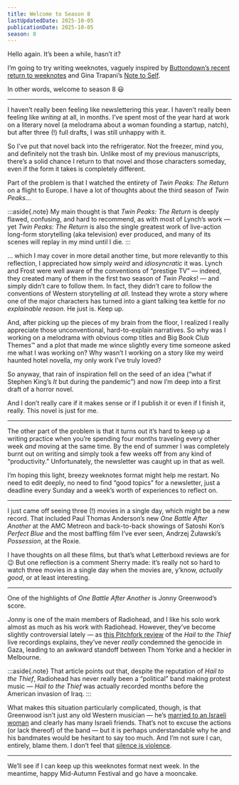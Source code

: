 ```yaml
---
title: Welcome to Season 8
lastUpdatedDate: 2025-10-05
publicationDate: 2025-10-05
season: 8
---
```


Hello again. It’s been a while, hasn’t it?

I’m going to try writing weeknotes, vaguely inspired by [Buttondown’s recent return to weeknotes](https://weeknotes.buttondown.email/archive/) and Gina Trapani’s [Note to Self](https://notetoself.studio/about/).

In other words, welcome to season 8 😃

---

I haven’t really been feeling like newslettering this year. I haven’t really been feeling like _writing_ at all, in months. I’ve spent most of the year hard at work on a literary novel (a melodrama about a woman founding a startup, natch), but after three (!) full drafts, I was still unhappy with it.

So I’ve put that novel back into the refrigerator. Not the freezer, mind you, and definitely not the trash bin. Unlike most of my previous manuscripts, there’s a solid chance I return to that novel and those characters someday, even if the form it takes is completely different.

Part of the problem is that I watched the entirety of _Twin Peaks: The Return_ on a flight to Europe. I have a lot of thoughts about the third season of _Twin Peaks_...

:::aside{.note}
My main thought is that _Twin Peaks: The Return_ is deeply flawed, confusing, and hard to recommend, as with most of Lynch’s work — yet _Twin Peaks: The Return_ is also the single greatest work of live-action long-form storytelling (aka television) ever produced, and many of its scenes will replay in my mind until I die.
:::

... which I may cover in more detail another time, but more relevantly to this reflection, I appreciated how simply _weird_ and _idiosyncratic_ it was. Lynch and Frost were well aware of the conventions of “prestige TV” — indeed, they created many of them in the first two season of _Twin Peaks_! — and simply didn’t care to follow them. In fact, they didn’t care to follow the conventions of Western storytelling _at all_. Instead they wrote a story where one of the major characters has turned into a giant talking tea kettle for _no explainable reason_. He just is. Keep up.

And, after picking up the pieces of my brain from the floor, I realized I really appreciate those unconventional, hard-to-explain narratives. So why was I working on a melodrama with obvious comp titles and Big Book Club Themes™️ and a plot that made me wince slightly every time someone asked me what I was working on? Why wasn’t I working on a story like my weird haunted hotel novella, my only work I’ve truly loved?

So anyway, that rain of inspiration fell on the seed of an idea (“what if Stephen King’s _It_ but during the pandemic”) and now I’m deep into a first draft of a horror novel.

And I don’t really care if it makes sense or if I publish it or even if I finish it, really. This novel is just for me.

---

The other part of the problem is that it turns out it’s hard to keep up a writing practice when you’re spending four months traveling every other week _and_ moving at the same time. By the end of summer I was completely burnt out on writing and simply took a few weeks off from any kind of “productivity.” Unfortunately, the newsletter was caught up in that as well.

I’m hoping this light, breezy weeknotes format might help me restart. No need to edit deeply, no need to find “good topics” for a newsletter, just a deadline every Sunday and a week’s worth of experiences to reflect on.

---

I just came off seeing three (!) movies in a single day, which might be a new record. That included Paul Thomas Anderson’s new _One Battle After Another_ at the AMC Metreon and back-to-back showings of Satoshi Kon’s _Perfect Blue_ and the most baffling film I’ve ever seen, Andrzej Żuławski’s _Possession_, at the Roxie.

I have thoughts on all these films, but that’s what Letterboxd reviews are for 😉 But one reflection is a comment Sherry made: it’s really not so hard to watch three movies in a single day when the movies are, y’know, _actually good_, or at least interesting.

---

One of the highlights of _One Battle After Another_ is Jonny Greenwood’s score.

Jonny is one of the main members of Radiohead, and I like his solo work almost as much as his work with Radiohead. However, they’ve become slightly controversial lately — as [this Pitchfork review](https://pitchfork.com/reviews/albums/radiohead-hail-to-the-thief-live-recordings-2003-2009/) of the _Hail to the Thief_ live recordings explains, they’ve never _really_ condemned the genocide in Gaza, leading to an awkward standoff between Thom Yorke and a heckler in Melbourne.

:::aside{.note}
That article points out that, despite the reputation of _Hail to the Thief_, Radiohead has never really been a “political” band making protest music — _Hail to the Thief_ was actually recorded months before the American invasion of Iraq.
:::

What makes this situation particularly complicated, though, is that Greenwood isn’t just any old Western musician — he’s [married to an Israeli woman](https://en.wikipedia.org/wiki/Jonny_Greenwood#Personal_life) and clearly has many Israeli friends. That’s not to excuse the actions (or lack thereof) of the band — but it is perhaps understandable why he and his bandmates would be hesitant to say too much. And I’m not sure I can, entirely, blame them. I don’t feel that [silence is violence](https://blog.ayjay.org/silence-violence-and-the-human-condition/).

---

We’ll see if I can keep up this weeknotes format next week. In the meantime, happy Mid-Autumn Festival and go have a mooncake.